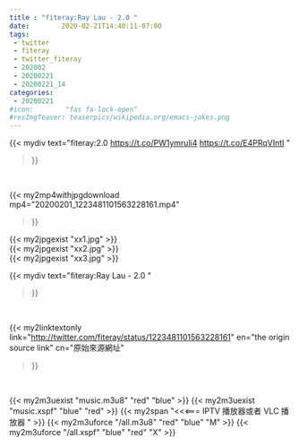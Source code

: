 ```yaml
---
title : "fiteray:Ray Lau - 2.0 "
date:        2020-02-21T14:40:11-07:00
tags:
 - twitter
 - fiteray
 - twitter_fiteray
 - 202002
 - 20200221
 - 20200221_14
categories:
 - 20200221
#icon:        "fas fa-lock-open"
#resImgTeaser: teaserpics/wikipedia.org/emacs-jokes.png
---
```


{{< mydiv text="fiteray:2.0 https://t.co/PW1ymruli4 https://t.co/E4PRqVIntI "
>}}
<br>


{{< my2mp4withjpgdownload mp4="20200201_1223481101563228161.mp4"
>}}

{{< my2jpgexist "xx1.jpg" >}}<br>
{{< my2jpgexist "xx2.jpg" >}}<br>
{{< my2jpgexist "xx3.jpg" >}}<br>



{{< mydiv text="fiteray:Ray Lau - 2.0 "
>}}
<br>

{{< my2linktextonly link="http://twitter.com/fiteray/status/1223481101563228161"
en="the origin source link" cn="原始來源網址"
>}}


<br>

{{< my2m3uexist "music.m3u8" "red"  "blue" >}} {{< my2m3uexist "music.xspf" "blue" "red"  >}} {{< my2span "<<<=== IPTV 播放器或者 VLC 播放器 " >}} {{< my2m3uforce "/all.m3u8" "red"  "blue" "M" >}} {{< my2m3uforce "/all.xspf" "blue" "red"  "X" >}} 
